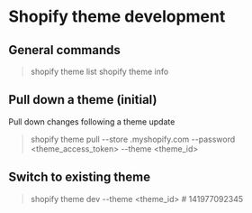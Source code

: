 # Shopify theme development

## General commands
> shopify theme list
> shopify theme info 

## Pull down a theme (initial)

Pull down changes following a theme update
> shopify theme pull --store <store>.myshopify.com --password <theme_access_token> --theme <theme_id>

## Switch to existing theme
> shopify theme dev --theme <theme_id> # 141977092345
